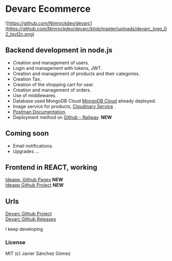 # Devarc Ecommerce


![https://github.com/Nimrockdev/devarc](https://github.com/Nimrockdev/devarc/blob/master/uploads/devarc_logo_02_tqvl2c.png)


## Backend development in node.js

- Creation and management of users.
- Login and management with tokens, JWT.
- Creation and management of products and their categories.
- Creation Tax.
- Creation of the shopping cart for user.
- Creation and management of orders.
- Use of middlewares.
- Database used MongoDB Cloud [MongoDB Cloud](https://cloud.mongodb.com/ "MongoDB Cloud") already deployed.
- Image service for products, [Cloudinary Service](https://cloudinary.com/ "Cloudinary Service") .  
- [Postman Documentation](https://documenter.getpostman.com/view/4424097/TVzVgaPa "Postman Documentation").   
- Deployment method on [Github - Railway](https://nimrockdev.github.io/product "Github - Railway"). **NEW**

## Coming soon

- Email notifications.
- Upgrades ...  



## Frontend in REACT, working
[Ideapp, Github Pages](https://nimrockdev.github.io/ideapp/ "Ideapp Products")  **NEW**  
[Ideapp Github Project](https://github.com/Nimrockdev/ideapp "Ideapp")  **NEW**  

## Urls 
[Devarc Github Project](https://github.com/Nimrockdev/devarc)  
[Devarc Github Releases](https://github.com/Nimrockdev/devarc/releases)

I keep developing


### License
MIT (c) Javier Sánchez Gómez
